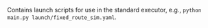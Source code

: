 Contains launch scripts for use in the standard executor, e.g., `python main.py launch/fixed_route_sim.yaml`.
